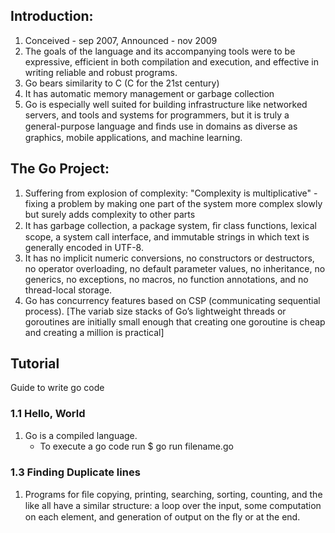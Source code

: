 ## Introduction:

1. Conceived - sep 2007, Announced - nov 2009
2. The goals of the language and its accompanying tools were to be expressive, efficient in both compilation and execution, and effective in writing reliable and robust programs.
3. Go bears similarity to C (C for the 21st century)
4. It has automatic memory management or garbage collection
5. Go is especially well suited for building infrastructure like networked servers, and tools and systems for programmers, but it is truly a general-purpose language and ﬁnds use in domains as diverse as graphics, mobile applications, and machine learning.

## The Go Project:
1. Suffering from explosion of complexity: "Complexity is multiplicative" - fixing a problem by making one part of the system more complex slowly but surely adds complexity to other parts
2. It has garbage collection, a package system, ﬁr class functions, lexical scope, a system call interface, and immutable strings in which text is generally encoded in UTF-8. 
3. It has no implicit numeric conversions, no constructors or destructors, no operator overloading, no default parameter values, no inheritance, no generics, no exceptions, no macros, no function annotations, and no thread-local storage.
4. Go has concurrency features  based on CSP (communicating sequential process). [The variab size stacks of Go’s lightweight threads or goroutines are initially small enough that creating one goroutine is cheap and creating a million is practical]

## Tutorial
Guide to write go code

### 1.1 Hello, World
1. Go is a compiled language.
	* To execute a go code run $ go run filename.go

### 1.3 Finding Duplicate lines
1. Programs for ﬁle copying, printing, searching, sorting, counting, and the like all have a similar structure: a loop over the input, some computation on each element, and generation of output on the ﬂy or at the end.
	 
